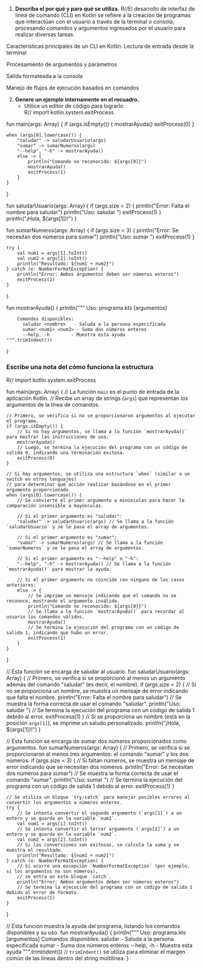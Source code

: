 
1. **Describa el por qué y para qué se utiliza.** 
R//El desarrollo de interfaz de línea de comando (CLI) en Kotlin se refiere a la creación de programas que interactúan con el usuario a través de la terminal o consola, procesando comandos y argumentos ingresados por el usuario para realizar diversas tareas.

Características principales de un CLI en Kotlin:
Lectura de entrada desde la terminal

Procesamiento de argumentos y parámetros

Salida formateada a la consola

Manejo de flujos de ejecución basados en comandos

2. **Genere un ejemplo internamente en el recuadro.**  
   - Utilice un editor de código para lograrlo.  
R//
import kotlin.system.exitProcess

fun main(args: Array<String>) {
    if (args.isEmpty()) {
        mostrarAyuda()
        exitProcess(0)
    }

    when (args[0].lowercase()) {
        "saludar" -> saludarUsuario(args)
        "sumar" -> sumarNumeros(args)
        "--help", "-h" -> mostrarAyuda()
        else -> {
            println("Comando no reconocido: ${args[0]}")
            mostrarAyuda()
            exitProcess(1)
        }
    }
}

fun saludarUsuario(args: Array<String>) {
    if (args.size < 2) {
        println("Error: Falta el nombre para saludar")
        println("Uso: saludar <nombre>")
        exitProcess(1)
    }
    println("¡Hola, ${args[1]}!")
}

fun sumarNumeros(args: Array<String>) {
    if (args.size < 3) {
        println("Error: Se necesitan dos números para sumar")
        println("Uso: sumar <num1> <num2>")
        exitProcess(1)
    }
    
    try {
        val num1 = args[1].toInt()
        val num2 = args[2].toInt()
        println("Resultado: ${num1 + num2}")
    } catch (e: NumberFormatException) {
        println("Error: Ambos argumentos deben ser números enteros")
        exitProcess(1)
    }
}

fun mostrarAyuda() {
    println("""
        Uso: programa.kts <comando> [argumentos]
        
        Comandos disponibles:
          saludar <nombre>   - Saluda a la persona especificada
          sumar <num1> <num2> - Suma dos números enteros
          --help, -h        - Muestra esta ayuda
    """.trimIndent())
}




### Escribe una nota del cómo funciona la estructura  
R//
import kotlin.system.exitProcess

fun main(args: Array<String>) {
    // La función `main` es el punto de entrada de la aplicación Kotlin.
    // Recibe un array de strings (`args`) que representan los argumentos de la línea de comandos.

    // Primero, se verifica si no se proporcionaron argumentos al ejecutar el programa.
    if (args.isEmpty()) {
        // Si no hay argumentos, se llama a la función `mostrarAyuda()` para mostrar las instrucciones de uso.
        mostrarAyuda()
        // Luego, se termina la ejecución del programa con un código de salida 0, indicando una terminación exitosa.
        exitProcess(0)
    }

    // Si hay argumentos, se utiliza una estructura `when` (similar a un switch en otros lenguajes)
    // para determinar qué acción realizar basándose en el primer argumento proporcionado.
    when (args[0].lowercase()) {
        // Se convierte el primer argumento a minúsculas para hacer la comparación insensible a mayúsculas.

        // Si el primer argumento es "saludar":
        "saludar" -> saludarUsuario(args) // Se llama a la función `saludarUsuario` y se le pasa el array de argumentos.

        // Si el primer argumento es "sumar":
        "sumar" -> sumarNumeros(args) // Se llama a la función `sumarNumeros` y se le pasa el array de argumentos.

        // Si el primer argumento es "--help" o "-h":
        "--help", "-h" -> mostrarAyuda() // Se llama a la función `mostrarAyuda()` para mostrar la ayuda.

        // Si el primer argumento no coincide con ninguno de los casos anteriores:
        else -> {
            // Se imprime un mensaje indicando que el comando no se reconoce, mostrando el argumento inválido.
            println("Comando no reconocido: ${args[0]}")
            // Se llama a la función `mostrarAyuda()` para recordar al usuario los comandos válidos.
            mostrarAyuda()
            // Se termina la ejecución del programa con un código de salida 1, indicando que hubo un error.
            exitProcess(1)
        }
    }
}

// Esta función se encarga de saludar al usuario.
fun saludarUsuario(args: Array<String>) {
    // Primero, se verifica si se proporcionó al menos un argumento además del comando "saludar" (es decir, el nombre).
    if (args.size < 2) {
        // Si no se proporciona un nombre, se muestra un mensaje de error indicando que falta el nombre.
        println("Error: Falta el nombre para saludar")
        // Se muestra la forma correcta de usar el comando "saludar".
        println("Uso: saludar <nombre>")
        // Se termina la ejecución del programa con un código de salida 1 debido al error.
        exitProcess(1)
    }
    // Si se proporciona un nombre (está en la posición `args[1]`), se imprime un saludo personalizado.
    println("¡Hola, ${args[1]}!")
}

// Esta función se encarga de sumar dos números proporcionados como argumentos.
fun sumarNumeros(args: Array<String>) {
    // Primero, se verifica si se proporcionaron al menos tres argumentos: el comando "sumar" y los dos números.
    if (args.size < 3) {
        // Si faltan números, se muestra un mensaje de error indicando que se necesitan dos números.
        println("Error: Se necesitan dos números para sumar")
        // Se muestra la forma correcta de usar el comando "sumar".
        println("Uso: sumar <num1> <num2>")
        // Se termina la ejecución del programa con un código de salida 1 debido al error.
        exitProcess(1)
    }

    // Se utiliza un bloque `try-catch` para manejar posibles errores al convertir los argumentos a números enteros.
    try {
        // Se intenta convertir el segundo argumento (`args[1]`) a un entero y se guarda en la variable `num1`.
        val num1 = args[1].toInt()
        // Se intenta convertir el tercer argumento (`args[2]`) a un entero y se guarda en la variable `num2`.
        val num2 = args[2].toInt()
        // Si las conversiones son exitosas, se calcula la suma y se muestra el resultado.
        println("Resultado: ${num1 + num2}")
    } catch (e: NumberFormatException) {
        // Si ocurre una excepción `NumberFormatException` (por ejemplo, si los argumentos no son números),
        // se entra en este bloque `catch`.
        println("Error: Ambos argumentos deben ser números enteros")
        // Se termina la ejecución del programa con un código de salida 1 debido al error de formato.
        exitProcess(1)
    }
}

// Esta función muestra la ayuda del programa, listando los comandos disponibles y su uso.
fun mostrarAyuda() {
    println("""
    Uso: programa.kts [argumentos]
    Comandos disponibles:
      saludar <nombre>   - Saluda a la persona especificada
      sumar <num1> <num2> - Suma dos números enteros
      --help, -h        - Muestra esta ayuda
    """.trimIndent())
    // `trimIndent()` se utiliza para eliminar el margen común de las líneas dentro del string multilínea.
}
